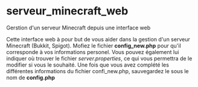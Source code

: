 # serveur_minecraft_web
Gerstion d'un serveur Minecraft depuis une interface web

Cette interface web à pour but de vous aider dans la gestion d'un serveur Minecraft (Bukkit, Spigot).
Mofiez le fichier <b>config_new.php</b> pour qu'il corresponde à vos informations personel. Vous pouvez également lui indiquer où trouver le fichier <i>server.properties</i>, ce qui vous permettra de le modifier si vous le souhaité.
Une fois que vous avez complété les différentes informations du fichier confi_new.php, sauvegardez le sous le nom de <b>config.php</b>
